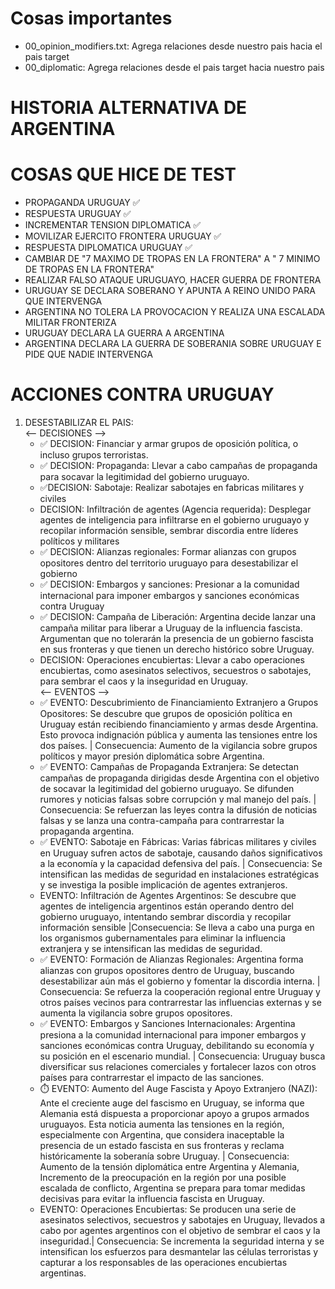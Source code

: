 # Cosas importantes

- 00_opinion_modifiers.txt: Agrega relaciones desde nuestro pais hacia el pais target
- 00_diplomatic: Agrega relaciones desde el pais target hacia nuestro pais

# HISTORIA ALTERNATIVA DE ARGENTINA

# COSAS QUE HICE DE TEST

- PROPAGANDA URUGUAY ✅
- RESPUESTA URUGUAY ✅
- INCREMENTAR TENSION DIPLOMATICA ✅
- MOVILIZAR EJERCITO FRONTERA URUGUAY ✅
- RESPUESTA DIPLOMATICA URUGUAY ✅
- CAMBIAR DE "7 MAXIMO DE TROPAS EN LA FRONTERA" A " 7 MINIMO DE TROPAS EN LA FRONTERA"
- REALIZAR FALSO ATAQUE URUGUAYO, HACER GUERRA DE FRONTERA
- URUGUAY SE DECLARA SOBERANO Y APUNTA A REINO UNIDO PARA QUE INTERVENGA
- ARGENTINA NO TOLERA LA PROVOCACION Y REALIZA UNA ESCALADA MILITAR FRONTERIZA
- URUGUAY DECLARA LA GUERRA A ARGENTINA
- ARGENTINA DECLARA LA GUERRA DE SOBERANIA SOBRE URUGUAY E PIDE QUE NADIE INTERVENGA

# ACCIONES CONTRA URUGUAY

1. DESESTABILIZAR EL PAIS: <br/>
   <-- DECISIONES -->
   - ✅ DECISION: Financiar y armar grupos de oposición política, o incluso grupos terroristas.
   - ✅ DECISION: Propaganda: Llevar a cabo campañas de propaganda para socavar la legitimidad del gobierno uruguayo.
   - ✅DECISION: Sabotaje: Realizar sabotajes en fabricas militares y civiles
   - DECISION: Infiltración de agentes (Agencia requerida): Desplegar agentes de inteligencia para infiltrarse en el gobierno uruguayo y recopilar información sensible, sembrar discordia entre líderes políticos y militares
   - ✅ DECISION: Alianzas regionales: Formar alianzas con grupos opositores dentro del territorio uruguayo para desestabilizar el gobierno
   - ✅ DECISION: Embargos y sanciones: Presionar a la comunidad internacional para imponer embargos y sanciones económicas contra Uruguay
   - ✅ DECISION: Campaña de Liberación: Argentina decide lanzar una campaña militar para liberar a Uruguay de la influencia fascista. Argumentan que no tolerarán la presencia de un gobierno fascista en sus fronteras y que tienen un derecho histórico sobre Uruguay.
   - DECISION: Operaciones encubiertas: Llevar a cabo operaciones encubiertas, como asesinatos selectivos, secuestros o sabotajes, para sembrar el caos y la inseguridad en Uruguay. <br/>
     <-- EVENTOS -->
   - ✅ EVENTO: Descubrimiento de Financiamiento Extranjero a Grupos Opositores: Se descubre que grupos de oposición política en Uruguay están recibiendo financiamiento y armas desde Argentina. Esto provoca indignación pública y aumenta las tensiones entre los dos países. | Consecuencia: Aumento de la vigilancia sobre grupos políticos y mayor presión diplomática sobre Argentina.
   - ✅ EVENTO: Campañas de Propaganda Extranjera: Se detectan campañas de propaganda dirigidas desde Argentina con el objetivo de socavar la legitimidad del gobierno uruguayo. Se difunden rumores y noticias falsas sobre corrupción y mal manejo del país. | Consecuencia: Se refuerzan las leyes contra la difusión de noticias falsas y se lanza una contra-campaña para contrarrestar la propaganda argentina.
   - ✅ EVENTO: Sabotaje en Fábricas: Varias fábricas militares y civiles en Uruguay sufren actos de sabotaje, causando daños significativos a la economía y la capacidad defensiva del país. | Consecuencia: Se intensifican las medidas de seguridad en instalaciones estratégicas y se investiga la posible implicación de agentes extranjeros.
   - EVENTO: Infiltración de Agentes Argentinos: Se descubre que agentes de inteligencia argentinos están operando dentro del gobierno uruguayo, intentando sembrar discordia y recopilar información sensible |Consecuencia: Se lleva a cabo una purga en los organismos gubernamentales para eliminar la influencia extranjera y se intensifican las medidas de seguridad.
   - ✅ EVENTO: Formación de Alianzas Regionales: Argentina forma alianzas con grupos opositores dentro de Uruguay, buscando desestabilizar aún más el gobierno y fomentar la discordia interna. | Consecuencia: Se refuerza la cooperación regional entre Uruguay y otros países vecinos para contrarrestar las influencias externas y se aumenta la vigilancia sobre grupos opositores.
   - ✅ EVENTO: Embargos y Sanciones Internacionales: Argentina presiona a la comunidad internacional para imponer embargos y sanciones económicas contra Uruguay, debilitando su economía y su posición en el escenario mundial. | Consecuencia: Uruguay busca diversificar sus relaciones comerciales y fortalecer lazos con otros países para contrarrestar el impacto de las sanciones.
   - ⏱️ EVENTO: Aumento del Auge Fascista y Apoyo Extranjero (NAZI): Ante el creciente auge del fascismo en Uruguay, se informa que Alemania está dispuesta a proporcionar apoyo a grupos armados uruguayos. Esta noticia aumenta las tensiones en la región, especialmente con Argentina, que considera inaceptable la presencia de un estado fascista en sus fronteras y reclama históricamente la soberanía sobre Uruguay. | Consecuencia: Aumento de la tensión diplomática entre Argentina y Alemania, Incremento de la preocupación en la región por una posible escalada de conflicto, Argentina se prepara para tomar medidas decisivas para evitar la influencia fascista en Uruguay.
   - EVENTO: Operaciones Encubiertas: Se producen una serie de asesinatos selectivos, secuestros y sabotajes en Uruguay, llevados a cabo por agentes argentinos con el objetivo de sembrar el caos y la inseguridad.| Consecuencia: Se incrementa la seguridad interna y se intensifican los esfuerzos para desmantelar las células terroristas y capturar a los responsables de las operaciones encubiertas argentinas.
